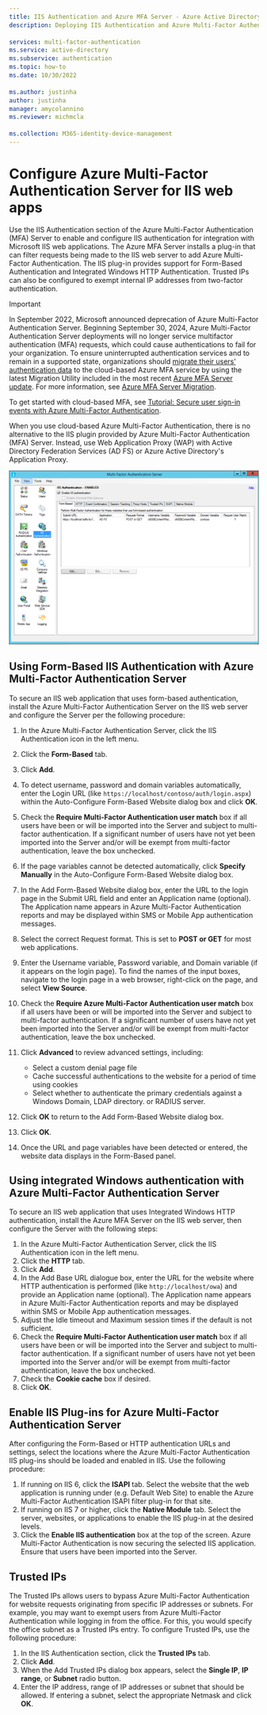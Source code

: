 ```yaml
---
title: IIS Authentication and Azure MFA Server - Azure Active Directory
description: Deploying IIS Authentication and Azure Multi-Factor Authentication Server.

services: multi-factor-authentication
ms.service: active-directory
ms.subservice: authentication
ms.topic: how-to
ms.date: 10/30/2022

ms.author: justinha
author: justinha
manager: amycolannino
ms.reviewer: michmcla

ms.collection: M365-identity-device-management
---
```

# Configure Azure Multi-Factor Authentication Server for IIS web apps

Use the IIS Authentication section of the Azure Multi-Factor Authentication (MFA) Server to enable and configure IIS authentication for integration with Microsoft IIS web applications. The Azure MFA Server installs a plug-in that can filter requests being made to the IIS web server to add Azure Multi-Factor Authentication. The IIS plug-in provides support for Form-Based Authentication and Integrated Windows HTTP Authentication. Trusted IPs can also be configured to exempt internal IP addresses from two-factor authentication.

> [!IMPORTANT]
> In September 2022, Microsoft announced deprecation of Azure Multi-Factor Authentication Server. Beginning September 30, 2024, Azure Multi-Factor Authentication Server deployments will no longer service multifactor authentication (MFA) requests, which could cause authentications to fail for your organization. To ensure uninterrupted authentication services and to remain in a supported state, organizations should [migrate their users’ authentication data](how-to-migrate-mfa-server-to-azure-mfa-user-authentication.md) to the cloud-based Azure MFA service by using the latest Migration Utility included in the most recent [Azure MFA Server update](https://www.microsoft.com/download/details.aspx?id=55849). For more information, see [Azure MFA Server Migration](how-to-migrate-mfa-server-to-azure-mfa.md).
>
> To get started with cloud-based MFA, see [Tutorial: Secure user sign-in events with Azure Multi-Factor Authentication](tutorial-enable-azure-mfa.md).
>
> When you use cloud-based Azure Multi-Factor Authentication, there is no alternative to the IIS plugin provided by Azure Multi-Factor Authentication (MFA) Server. Instead, use Web Application Proxy (WAP) with Active Directory Federation Services (AD FS) or Azure Active Directory's Application Proxy.

![IIS Authentication in MFA Server](./media/howto-mfaserver-iis/iis.png)

## Using Form-Based IIS Authentication with Azure Multi-Factor Authentication Server

To secure an IIS web application that uses form-based authentication, install the Azure Multi-Factor Authentication Server on the IIS web server and configure the Server per the following procedure:

1. In the Azure Multi-Factor Authentication Server, click the IIS Authentication icon in the left menu.
2. Click the **Form-Based** tab.
3. Click **Add**.
4. To detect username, password and domain variables automatically, enter the Login URL (like `https://localhost/contoso/auth/login.aspx`) within the Auto-Configure Form-Based Website dialog box and click **OK**.
5. Check the **Require Multi-Factor Authentication user match** box if all users have been or will be imported into the Server and subject to multi-factor authentication. If a significant number of users have not yet been imported into the Server and/or will be exempt from multi-factor authentication, leave the box unchecked.
6. If the page variables cannot be detected automatically, click **Specify Manually** in the Auto-Configure Form-Based Website dialog box.
7. In the Add Form-Based Website dialog box, enter the URL to the login page in the Submit URL field and enter an Application name (optional). The Application name appears in Azure Multi-Factor Authentication reports and may be displayed within SMS or Mobile App authentication messages.
8. Select the correct Request format. This is set to **POST or GET** for most web applications.
9. Enter the Username variable, Password variable, and Domain variable (if it appears on the login page). To find the names of the input boxes, navigate to the login page in a web browser, right-click on the page, and select **View Source**.
10. Check the **Require Azure Multi-Factor Authentication user match** box if all users have been or will be imported into the Server and subject to multi-factor authentication. If a significant number of users have not yet been imported into the Server and/or will be exempt from multi-factor authentication, leave the box unchecked.
11. Click **Advanced** to review advanced settings, including:

    - Select a custom denial page file
    - Cache successful authentications to the website for a period of time using cookies
    - Select whether to authenticate the primary credentials against a Windows Domain, LDAP directory. or RADIUS server.

12. Click **OK** to return to the Add Form-Based Website dialog box.
13. Click **OK**.
14. Once the URL and page variables have been detected or entered, the website data displays in the Form-Based panel.

## Using integrated Windows authentication with Azure Multi-Factor Authentication Server

To secure an IIS web application that uses Integrated Windows HTTP authentication, install the Azure MFA Server on the IIS web server, then configure the Server with the following steps:

1. In the Azure Multi-Factor Authentication Server, click the IIS Authentication icon in the left menu.
2. Click the **HTTP** tab.
3. Click **Add**.
4. In the Add Base URL dialogue box, enter the URL for the website where HTTP authentication is performed (like `http://localhost/owa`) and provide an Application name (optional). The Application name appears in Azure Multi-Factor Authentication reports and may be displayed within SMS or Mobile App authentication messages.
5. Adjust the Idle timeout and Maximum session times if the default is not sufficient.
6. Check the **Require Multi-Factor Authentication user match** box if all users have been or will be imported into the Server and subject to multi-factor authentication. If a significant number of users have not yet been imported into the Server and/or will be exempt from multi-factor authentication, leave the box unchecked.
7. Check the **Cookie cache** box if desired.
8. Click **OK**.

## Enable IIS Plug-ins for Azure Multi-Factor Authentication Server

After configuring the Form-Based or HTTP authentication URLs and settings, select the locations where the Azure Multi-Factor Authentication IIS plug-ins should be loaded and enabled in IIS. Use the following procedure:

1. If running on IIS 6, click the **ISAPI** tab. Select the website that the web application is running under (e.g. Default Web Site) to enable the Azure Multi-Factor Authentication ISAPI filter plug-in for that site.
2. If running on IIS 7 or higher, click the **Native Module** tab. Select the server, websites, or applications to enable the IIS plug-in at the desired levels.
3. Click the **Enable IIS authentication** box at the top of the screen. Azure Multi-Factor Authentication is now securing the selected IIS application. Ensure that users have been imported into the Server.

## Trusted IPs

The Trusted IPs allows users to bypass Azure Multi-Factor Authentication for website requests originating from specific IP addresses or subnets. For example, you may want to exempt users from Azure Multi-Factor Authentication while logging in from the office. For this, you would specify the office subnet as a Trusted IPs entry. To configure Trusted IPs, use the following procedure:

1. In the IIS Authentication section, click the **Trusted IPs** tab.
2. Click **Add**.
3. When the Add Trusted IPs dialog box appears, select the **Single IP**, **IP range**, or **Subnet** radio button.
4. Enter the IP address, range of IP addresses or subnet that should be allowed. If entering a subnet, select the appropriate Netmask and click **OK**.

